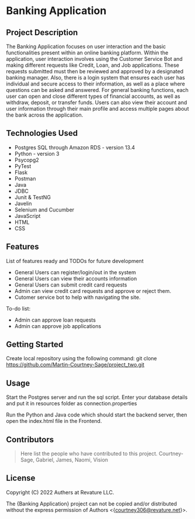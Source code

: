 # Banking Application

## Project Description

The Banking Application focuses on user interaction and the basic functionalities present within an online banking platform. Within the application, user interaction involves using the Customer Service Bot and making different requests like Credit, Loan, and Job applications. These requests submitted must then be reviewed and approved by a designated banking manager. Also, there is a login system that ensures each user has individual and secure access to their information, as well as a place where questions can be asked and answered. For general banking functions, each user can open and close different types of financial accounts, as well as withdraw, deposit, or transfer funds. Users can also view their account and user information through their main profile and access multiple pages about the bank across the application.

## Technologies Used

* Postgres SQL through Amazon RDS - version 13.4
* Python - version 3
* Psycopg2
* PyTest
* Flask 
* Postman
* Java
* JDBC
* Junit & TestNG
* Javelin
* Selenium and Cucumber
* JavaScript
* HTML
* CSS

## Features

List of features ready and TODOs for future development
* General Users can register/login/out in the system
* General Users can view their accounts information
* General Users can submit credit card requests
* Admin can view credit card requests and approve or reject them.
* Cutomer service bot to help with navigating the site.

To-do list:
* Admin can approve loan requests
* Admin can approve job applications

## Getting Started

Create local repository using the following command:
git clone https://github.com/Martin-Courtney-Sage/project_two.git

## Usage

Start the Postgres server and run the sql script. Enter your database details and put it in resources folder as connection.properties

Run the Python and Java code which should start the backend server, then open the index.html file in the Frontend.

## Contributors

> Here list the people who have contributed to this project. Courtney-Sage, Gabriel, James, Naomi, Vision

## License

Copyright (C) 2022 Authers at Revature LLC. 

The {Banking Application} project can not be copied and/or distributed without the express
permission of Authors <{courtney306@revature.net}>.
